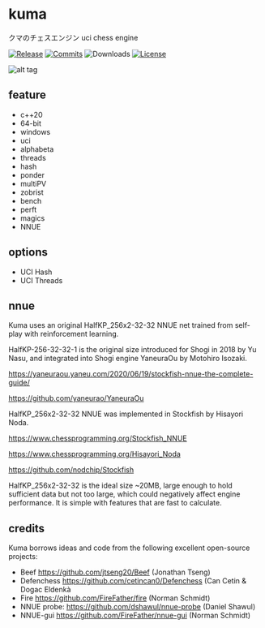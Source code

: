 # kuma
クマのチェスエンジン
uci chess engine

  [![Release][release-badge]][release-link]
  [![Commits][commits-badge]][commits-link]
  ![Downloads][downloads-badge]
  [![License][license-badge]][license-link]
  
![alt tag](https://raw.githubusercontent.com/kato-daichi/kuma/master/src/japan-bear.jpg)

## feature
- c++20
- 64-bit
- windows
- uci
- alphabeta
- threads
- hash
- ponder
- multiPV
- zobrist
- bench
- perft
- magics
- NNUE

## options
- UCI Hash
- UCI Threads

## nnue

Kuma uses an original HalfKP_256x2-32-32 NNUE net trained from self-play with reinforcement learning.

HalfKP-256-32-32-1 is the original size introduced for Shogi in 2018 by Yu Nasu, and integrated into Shogi engine YaneuraOu by Motohiro Isozaki.

https://yaneuraou.yaneu.com/2020/06/19/stockfish-nnue-the-complete-guide/

https://github.com/yaneurao/YaneuraOu

HalfKP_256x2-32-32 NNUE was implemented in Stockfish by Hisayori Noda.

https://www.chessprogramming.org/Stockfish_NNUE

https://www.chessprogramming.org/Hisayori_Noda

https://github.com/nodchip/Stockfish

HalfKP_256x2-32-32 is the ideal size ~20MB, large enough to hold sufficient data but not too large, which could negatively affect engine performance.
It is simple with features that are fast to calculate.

## credits

Kuma borrows ideas and code from the following excellent open-source projects:

- Beef https://github.com/jtseng20/Beef (Jonathan Tseng)
- Defenchess https://github.com/cetincan0/Defenchess (Can Cetin & Dogac Eldenkà
- Fire https://github.com/FireFather/fire (Norman Schmidt)
- NNUE probe: https://github.com/dshawul/nnue-probe (Daniel Shawul)
- NNUE-gui https://github.com/FireFather/nnue-gui (Norman Schmidt)


[license-badge]:https://img.shields.io/github/license/kato-daichi/kuma?style=for-the-badge&label=license&color=success
[license-link]:https://github.com/kato-daichi/kuma/blob/main/LICENSE
[release-badge]:https://img.shields.io/github/v/release/kato-daichi/kuma?style=for-the-badge&label=official%20release
[release-link]:https://github.com/kato-daichi/kuma/releases/latest
[commits-badge]:https://img.shields.io/github/commits-since/kato-daichi/kuma/latest?style=for-the-badge
[commits-link]:https://github.com/kato-daichi/kuma/commits/main
[downloads-badge]:https://img.shields.io/github/downloads/kato-daichi/kuma/total?color=success&style=for-the-badge
